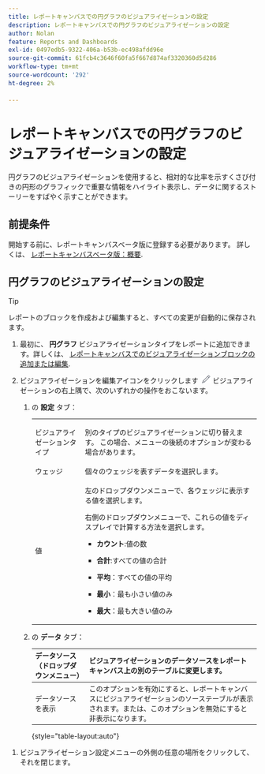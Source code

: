 ```yaml
---
title: レポートキャンバスでの円グラフのビジュアライゼーションの設定
description: レポートキャンバスでの円グラフのビジュアライゼーションの設定
author: Nolan
feature: Reports and Dashboards
exl-id: 0497edb5-9322-406a-b53b-ec498afdd96e
source-git-commit: 61fcb4c3646f60fa5f667d874af3320360d5d286
workflow-type: tm+mt
source-wordcount: '292'
ht-degree: 2%

---
```



# レポートキャンバスでの円グラフのビジュアライゼーションの設定

円グラフのビジュアライゼーションを使用すると、相対的な比率を示すくさび付きの円形のグラフィックで重要な情報をハイライト表示し、データに関するストーリーをすばやく示すことができます。

## 前提条件

開始する前に、レポートキャンバスベータ版に登録する必要があります。 詳しくは、 [レポートキャンバスベータ版：概要](/help/quicksilver/product-announcements/betas/reporting-canvas-beta/reporting-canvas-beta-overview.md).

## 円グラフのビジュアライゼーションの設定

>[!TIP]
>
>レポートのブロックを作成および編集すると、すべての変更が自動的に保存されます。

1. 最初に、 **円グラフ** ビジュアライゼーションタイプをレポートに追加できます。詳しくは、 [レポートキャンバスでのビジュアライゼーションブロックの追加または編集](../../../reports-and-dashboards/reporting-canvas/visualization-blocks/add-or-edit-report-visualization.md).

1. ビジュアライゼーションを編集アイコンをクリックします ![](assets/edit-icon.png) ビジュアライゼーションの右上隅で、次のいずれかの操作をおこないます。

   1. の **設定** タブ：

      <table style="table-layout:auto">
       <col>
       <col>
       <tbody>
        <tr>
         <td role="rowheader">ビジュアライゼーションタイプ</td>
         <td><p>別のタイプのビジュアライゼーションに切り替えます。 この場合、メニューの後続のオプションが変わる場合があります。</p></td>
        </tr>
        <tr>
         <td role="rowheader">ウェッジ</td>
         <td>個々のウェッジを表すデータを選択します。</td>
        </tr>
        <tr>
         <td role="rowheader">値</td>
         <td><p>左のドロップダウンメニューで、各ウェッジに表示する値を選択します。</p><p>右側のドロップダウンメニューで、これらの値をディスプレイで計算する方法を選択します。</p>
          <ul>
           <li><p><b>カウント</b>:値の数</p></li>
           <li><p><b>合計</b>:すべての値の合計 </p></li>
           <li><p><b>平均</b>：すべての値の平均</p></li>
           <li><p><b>最小</b>：最も小さい値のみ</p></li>
           <li><p><b>最大</b>：最も大きい値のみ</p></li>
          </ul></td>
        </tr>
       </tbody>
      </table>

   1. の **データ** タブ：

      | データソース（ドロップダウンメニュー） | ビジュアライゼーションのデータソースをレポートキャンバス上の別のテーブルに変更します。 |
      |---|---|
      | データソースを表示 | このオプションを有効にすると、レポートキャンバスにビジュアライゼーションのソーステーブルが表示されます。または、このオプションを無効にすると非表示になります。 |

      {style=&quot;table-layout:auto&quot;}

<!--   
      NOLAN-FLAG: convert table to html. 
      -->

1. ビジュアライゼーション設定メニューの外側の任意の場所をクリックして、それを閉じます。
